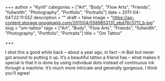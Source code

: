 +++
author = "Kyrill"
categories = ["Art", "Body", "Flow Arts", "Friends", "fullwidth", "Photography", "Portfolio", "Portraits"]
date = 2011-04-04T22:11:55Z
description = ""
draft = false
image = "https://ap-content.storage.googleapis.com/2011/04/5589853131_ebd76c5711_b.jpg"
slug = "om-tattoo"
tags = ["Art", "Body", "Flow Arts", "Friends", "fullwidth", "Photography", "Portfolio", "Portraits"]
title = "Om Tattoo"

+++


I shot this a good while back – about a year ago, in fact – in Bali but never got around to putting it up. It’s a beautiful tattoo a friend has – what makes it special is that it is done by using individual dots instead of continuous ink through a machine. It’s much more intricate and generally gorgeous. I think you’ll agree!


